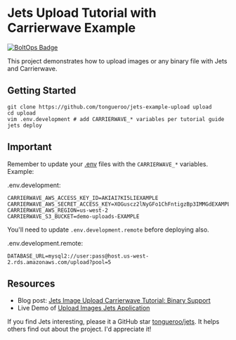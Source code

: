 # Jets Upload Tutorial with Carrierwave Example

[![BoltOps Badge](https://img.boltops.com/boltops/badges/boltops-badge.png)](https://www.boltops.com)

This project demonstrates how to upload images or any binary file with Jets and Carrierwave.

## Getting Started

    git clone https://github.com/tongueroo/jets-example-upload upload
    cd upload
    vim .env.development # add CARRIERWAVE_* variables per tutorial guide
    jets deploy

## Important

Remember to update your [.env](http://rubyonjets.com/docs/env-files/) files with the `CARRIERWAVE_*` variables. Example:

.env.development:

    CARRIERWAVE_AWS_ACCESS_KEY_ID=AKIAI7KI5LIEXAMPLE
    CARRIERWAVE_AWS_SECRET_ACCESS_KEY=XOGuscz2lNyGFo1ChFntigzBp3IMMGdEXAMPLE
    CARRIERWAVE_AWS_REGION=us-west-2
    CARRIERWAVE_S3_BUCKET=demo-uploads-EXAMPLE

You'll need to update `.env.development.remote` before deploying also.

.env.development.remote:

    DATABASE_URL=mysql2://user:pass@host.us-west-2.rds.amazonaws.com/upload?pool=5

## Resources

* Blog post: [Jets Image Upload Carrierwave Tutorial: Binary Support](https://blog.boltops.com/2018/12/13/jets-image-upload-carrierwave-tutorial-binary-support)
* Live Demo of [Upload Images Jets Application](https://upload.demo.rubyonjets.com/)

If you find Jets interesting, please it a GitHub star <a href="https://github.com/tongueroo/jets">tongueroo/jets</a>. It helps others find out about the project.  I'd appreciate it!
